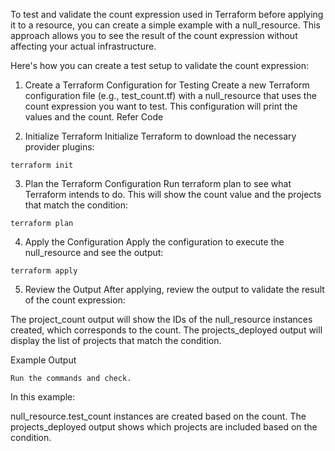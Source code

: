 To test and validate the count expression used in Terraform before applying it to a resource, you can create a simple example with a null_resource. This approach allows you to see the result of the count expression without affecting your actual infrastructure.

Here's how you can create a test setup to validate the count expression:

1. Create a Terraform Configuration for Testing
Create a new Terraform configuration file (e.g., test_count.tf) with a null_resource that uses the count expression you want to test. This configuration will print the values and the count.
Refer Code

2. Initialize Terraform
Initialize Terraform to download the necessary provider plugins:
```
terraform init
```

3. Plan the Terraform Configuration
Run terraform plan to see what Terraform intends to do. This will show the count value and the projects that match the condition:
```
terraform plan
```
4. Apply the Configuration
Apply the configuration to execute the null_resource and see the output:
```
terraform apply
```
5. Review the Output
After applying, review the output to validate the result of the count expression:

The project_count output will show the IDs of the null_resource instances created, which corresponds to the count.
The projects_deployed output will display the list of projects that match the condition.

Example Output
```
Run the commands and check.
```

In this example:

null_resource.test_count instances are created based on the count.
The projects_deployed output shows which projects are included based on the condition.